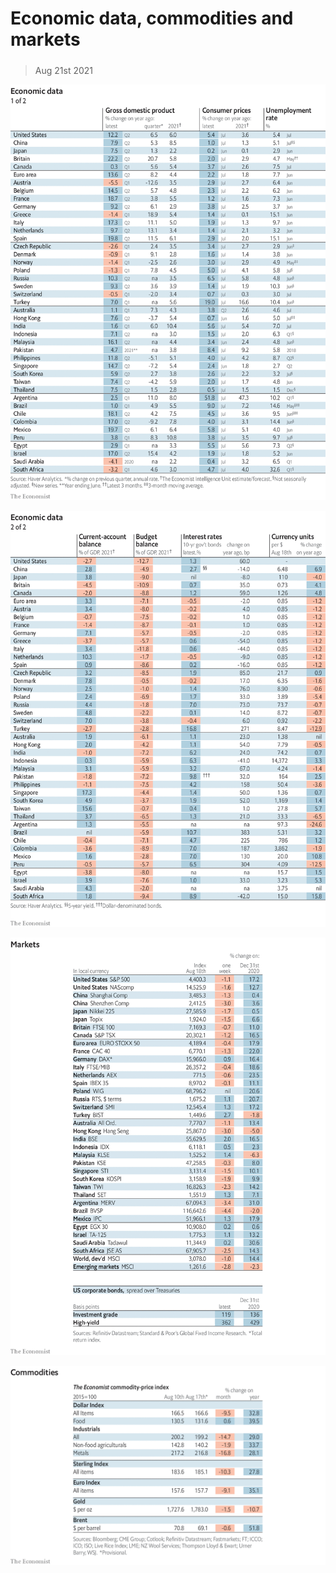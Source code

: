 ###### 

# Economic data, commodities and markets 

#####  

> Aug 21st 2021 

![image](images/20210821_int101.png) 


![image](images/20210821_int102.png) 


![image](images/20210821_int201.png) 


![image](images/20210821_int401.png) 


